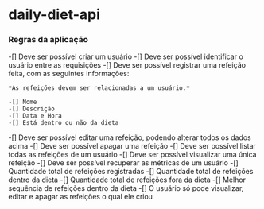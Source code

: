 # daily-diet-api

### Regras da aplicação

-[] Deve ser possível criar um usuário
-[] Deve ser possível identificar o usuário entre as requisições
-[] Deve ser possível registrar uma refeição feita, com as seguintes informações:
    
    *As refeições devem ser relacionadas a um usuário.*
    
    -[] Nome
    -[] Descrição
    -[] Data e Hora
    -[] Está dentro ou não da dieta
-[] Deve ser possível editar uma refeição, podendo alterar todos os dados acima
-[] Deve ser possível apagar uma refeição
-[] Deve ser possível listar todas as refeições de um usuário
-[] Deve ser possível visualizar uma única refeição
-[] Deve ser possível recuperar as métricas de um usuário
    -[] Quantidade total de refeições registradas
    -[] Quantidade total de refeições dentro da dieta
    -[] Quantidade total de refeições fora da dieta
    -[] Melhor sequência de refeições dentro da dieta
-[] O usuário só pode visualizar, editar e apagar as refeições o qual ele criou